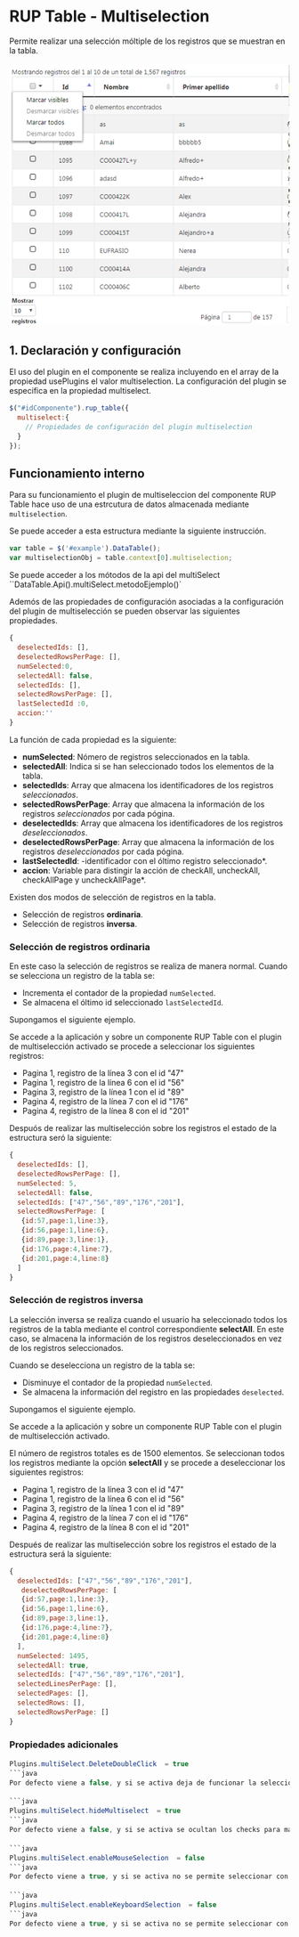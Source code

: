 # RUP Table - Multiselection

Permite realizar una selección móltiple de los registros que se muestran en la tabla.

![Imagen 1](img/rup.table.multiselection_1.png)

## 1. Declaración y configuración

El uso del plugin en el componente se realiza incluyendo en el array de la propiedad usePlugins el valor multiselection. La configuración del plugin se especifica en la propiedad multiselect.

```js
$("#idComponente").rup_table({
  multiselect:{
    // Propiedades de configuración del plugin multiselection
  }
});
```

## Funcionamiento interno

Para su funcionamiento el plugin de multiseleccion del componente RUP Table hace uso de una estrcutura de datos almacenada mediante ```multiselection```.

Se puede acceder a esta estructura mediante la siguiente instrucción.

```js
var table = $('#example').DataTable();
var multiselectionObj = table.context[0].multiselection;
```
Se puede acceder a los mótodos de la api del multiSelect
``DataTable.Api().multiSelect.metodoEjemplo()`

Ademós de las propiedades de configuración asociadas a la configuración del plugin de multiselección se pueden observar las siguientes propiedades.


```js
{
  deselectedIds: [],
  deselectedRowsPerPage: [],
  numSelected:0,
  selectedAll: false,
  selectedIds: [],
  selectedRowsPerPage: [],
  lastSelectedId :0,
  accion:''
}
```

La función de cada propiedad es la siguiente:

* **numSelected**: Nómero de registros seleccionados en la tabla.
* **selectedAll**: Indica si se han seleccionado todos los elementos de la tabla.
* **selectedIds**: Array que almacena los identificadores de los registros *seleccionados*.
* **selectedRowsPerPage**: Array que almacena la información de los registros *seleccionados* por cada pógina.
* **deselectedIds**: Array que almacena los identificadores de los registros *deseleccionados*.
* **deselectedRowsPerPage**: Array que almacena la información de los registros *deseleccionados* por cada pógina.
* **lastSelectedId**: -identificador con el óltimo registro seleccionado*.
* **accion**: Variable para distingir la acción de checkAll, uncheckAll, checkAllPage y uncheckAllPage*.

Existen dos modos de selección de registros en la tabla.

* Selección de registros **ordinaria**.
* Selección de registros **inversa**.

### Selección de registros ordinaria

En este caso la selección de registros se realiza de manera normal. Cuando se selecciona un registro de la tabla se:

* Incrementa el contador de la propiedad ``numSelected``.
* Se almacena el óltimo id seleccionado ``lastSelectedId``.

Supongamos el siguiente ejemplo.

Se accede a la aplicación y sobre un componente RUP Table con el plugin de multiselección activado se procede a seleccionar los siguientes registros:

* Pagina 1, registro de la línea 3 con el id "47"
* Pagina 1, registro de la línea 6 con el id "56"
* Pagina 3, registro de la línea 1 con el id "89"
* Pagina 4, registro de la línea 7 con el id "176"
* Pagina 4, registro de la línea 8 con el id "201"

Despuós de realizar las multiselección sobre los registros el estado de la estructura seró la siguiente:

```js
{
  deselectedIds: [],
  deselectedRowsPerPage: [],
  numSelected: 5,
  selectedAll: false,
  selectedIds: ["47","56","89","176","201"],
  selectedRowsPerPage: [
   {id:57,page:1,line:3},
   {id:56,page:1,line:6},
   {id:89,page:3,line:1},
   {id:176,page:4,line:7},
   {id:201,page:4,line:8}
  ]
}
```


### Selección de registros inversa

La selección inversa se realiza cuando el usuario ha seleccionado todos los registros de la tabla mediante el control correspondiente **selectAll**. En este caso, se almacena la información de los registros deseleccionados en vez de los registros seleccionados.

Cuando se deselecciona un registro de la tabla se:

* Disminuye el contador de la propiedad ``numSelected``.
* Se almacena la información del registro en las propiedades ``deselected``.

Supongamos el siguiente ejemplo.

Se accede a la aplicación y sobre un componente RUP Table con el plugin de multiselección activado.

El número de registros totales es de 1500 elementos. Se seleccionan todos los registros mediante la opción **selectAll** y se procede a deseleccionar los siguientes registros:

* Pagina 1, registro de la línea 3 con el id "47"
* Pagina 1, registro de la línea 6 con el id "56"
* Pagina 3, registro de la línea 1 con el id "89"
* Pagina 4, registro de la línea 7 con el id "176"
* Pagina 4, registro de la línea 8 con el id "201"

Después de realizar las multiselección sobre los registros el estado de la estructura será la siguiente:

```js
{
  deselectedIds: ["47","56","89","176","201"],
   deselectedRowsPerPage: [
   {id:57,page:1,line:3},
   {id:56,page:1,line:6},
   {id:89,page:3,line:1},
   {id:176,page:4,line:7},
   {id:201,page:4,line:8}
  ],
  numSelected: 1495,
  selectedAll: true,
  selectedIds: ["47","56","89","176","201"],
  selectedLinesPerPage: [],
  selectedPages: [],
  selectedRows: [],
  selectedRowsPerPage: []
}
```
### Propiedades adicionales

```java
Plugins.multiSelect.DeleteDoubleClick  = true 
```java
Por defecto viene a false, y si se activa deja de funcionar la selección con doble click.

```java
Plugins.multiSelect.hideMultiselect  = true 
```java
Por defecto viene a false, y si se activa se ocultan los checks para marcar la multiselección, aunque la multiselección sigue funcionando.

```java
Plugins.multiSelect.enableMouseSelection  = false 
```java
Por defecto viene a true, y si se activa no se permite seleccionar con el ratón.

```java
Plugins.multiSelect.enableKeyboardSelection  = false 
```java
Por defecto viene a true, y si se activa no se permite seleccionar con el teclado.